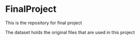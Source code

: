 # FinalProject
This is the repository for final project

The dataset holds the original files that are used in this project
